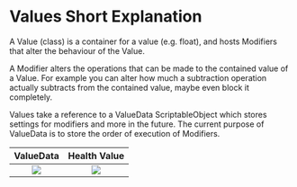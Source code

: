 # Values Short Explanation

A Value (class) is a container for a value (e.g. float), and hosts Modifiers that alter the behaviour of the Value.

A Modifier alters the operations that can be made to the contained value of a Value. For example you can alter how much a subtraction operation actually subtracts from the contained value, maybe even block it completely.  

Values take a reference to a ValueData ScriptableObject which stores settings for modifiers and more in the future. The current purpose of ValueData is to store the order of execution of Modifiers.  

ValueData             |  Health Value
:-------------------------:|:-------------------------:
![](https://i.imgur.com/uYbEEvw.png)  |  ![](https://i.imgur.com/QyKU0Nb.png)

